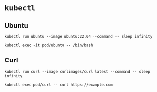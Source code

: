 # `kubectl`

## Ubuntu

```shell
kubectl run ubuntu --image ubuntu:22.04 --command -- sleep infinity
```

```shell
kubectl exec -it pod/ubuntu -- /bin/bash
```

## Curl

```shell
kubectl run curl --image curlimages/curl:latest --command -- sleep infinity
```

```shell
kubectl exec pod/curl -- curl https://example.com
```
